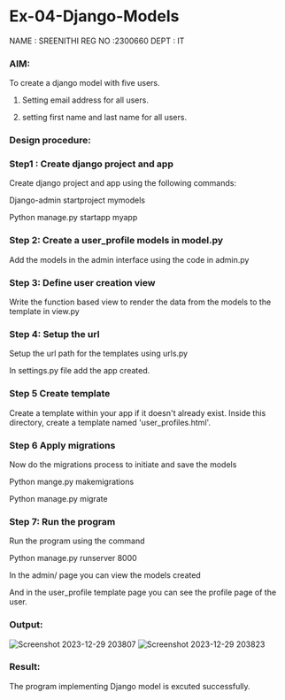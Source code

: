 # Ex-04-Django-Models
NAME : SREENITHI
REG NO :2300660
DEPT : IT

### AIM:
 To create a django model with five users.

 1. Setting  email address for all users.

 2. setting first name and last name for all users.
### Design procedure:
### Step1 : Create django project and app
Create django project and app using the following commands:

Django-admin startproject mymodels

Python manage.py startapp myapp

### Step 2: Create a user_profile models in model.py
Add the models in the admin interface using the code in admin.py

### Step 3: Define user creation view
Write the function based view to render the data from the models to the template in view.py

### Step 4: Setup the url
Setup the url path for the templates using urls.py

In settings.py file add the app created.

### Step 5 Create template
Create a template within your app if it doesn't already exist. Inside this directory, create a template named 'user_profiles.html'.

### Step 6 Apply migrations
Now do the migrations process to initiate and save the models

Python mange.py makemigrations

Python manage.py migrate

### Step 7: Run the program
Run the program using the command

Python manage.py runserver 8000

In the admin/ page you can view the models created

And in the user_profile template page you can see the profile page of the user.

### Output:
![Screenshot 2023-12-29 203807](https://github.com/sreenithi23/ODD2023-WT-Ex-04-Django-Models/assets/147017600/8ee6f48d-c1f1-400d-a72d-c25533bb9174)
![Screenshot 2023-12-29 203823](https://github.com/sreenithi23/ODD2023-WT-Ex-04-Django-Models/assets/147017600/5da23253-f497-4e59-a769-d1581099923c)

### Result:
The program implementing Django model is excuted successfully.

